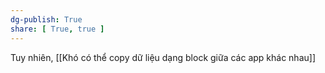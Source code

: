 ```yaml
---
dg-publish: True
share: [ True, true ]
---
```

Tuy nhiên, [[Khó có thể copy dữ liệu dạng block giữa các app khác nhau]]